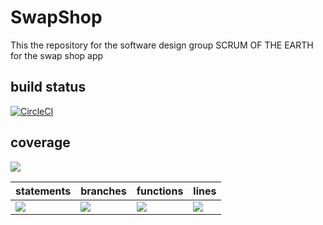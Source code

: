 # SwapShop
This the repository for the software design group SCRUM OF THE EARTH for the swap shop app

## build status 
[![CircleCI](https://dl.circleci.com/status-badge/img/gh/SCRUM-OF-THE-EARTH/SwapShop/tree/main.svg?style=svg)](https://dl.circleci.com/status-badge/redirect/gh/SCRUM-OF-THE-EARTH/SwapShop/tree/main)

## coverage
![](https://img.shields.io/badge/Coverage-84%25-83A603.svg?prefix=$coverage$)

| statements  |  branches |  functions |  lines  |
|---|---|---|---|
| ![](https://img.shields.io/badge/Coverage-86%25-83A603.svg?prefix=$statements$)  | ![](https://img.shields.io/badge/Coverage-77%25-5A7302.svg?prefix=$branches$)  | ![](https://img.shields.io/badge/Coverage-86%25-83A603.svg?prefix=$functions$) | ![](https://img.shields.io/badge/Coverage-87%25-83A603.svg?prefix=$lines$) |